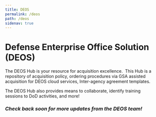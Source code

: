 ```yaml
---
title: DEOS
permalink: /deos
path: /deos
sidenav: true
---
```


# Defense Enterprise Office Solution (DEOS)


The DEOS Hub is your resource for acquisition excellence.  This Hub is a repository of acquisition policy, ordering procedures via GSA assisted acquisition for DEOS cloud services, Inter-agency agreement templates.  

The DEOS Hub also provides means to collaborate, identify training sessions to DoD activities, and more!


### _Check back soon for more updates from the DEOS team!_